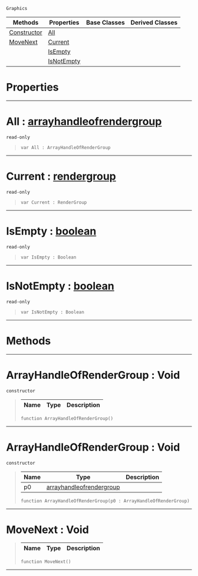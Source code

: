  `Graphics`

|Methods|Properties|Base Classes|Derived Classes|
|---|---|---|---|
|[ Constructor](https://github.com/PlasmaEngine/PlasmaDocs/tree/master/docs/C%2B%2B/code_reference/class_reference/arrayhandleofrendergroup.markdown#arrayhandleofrendergroup)|[ All](https://github.com/PlasmaEngine/PlasmaDocs/tree/master/docs/C%2B%2B/code_reference/class_reference/arrayhandleofrendergroup.markdown#all-plasma-engine-document)| | |
|[ MoveNext](https://github.com/PlasmaEngine/PlasmaDocs/tree/master/docs/C%2B%2B/code_reference/class_reference/arrayhandleofrendergroup.markdown#movenext-void)|[ Current](https://github.com/PlasmaEngine/PlasmaDocs/tree/master/docs/C%2B%2B/code_reference/class_reference/arrayhandleofrendergroup.markdown#current-plasma-engine-docu)| | |
| |[ IsEmpty](https://github.com/PlasmaEngine/PlasmaDocs/tree/master/docs/C%2B%2B/code_reference/class_reference/arrayhandleofrendergroup.markdown#isempty-plasma-engine-docu)| | |
| |[ IsNotEmpty](https://github.com/PlasmaEngine/PlasmaDocs/tree/master/docs/C%2B%2B/code_reference/class_reference/arrayhandleofrendergroup.markdown#isnotempty-plasma-engine-d)| | |


 #  Properties


---  
 #  All : [arrayhandleofrendergroup](https://github.com/PlasmaEngine/PlasmaDocs/tree/master/docs/C%2B%2B/code_reference/class_reference/arrayhandleofrendergroup.markdown)

 `read-only`

> 
> ``` lang=cpp, name=Lightning
> var All : ArrayHandleOfRenderGroup


---  
 #  Current : [rendergroup](https://github.com/PlasmaEngine/PlasmaDocs/tree/master/docs/C%2B%2B/code_reference/class_reference/rendergroup.markdown)

 `read-only`

> 
> ``` lang=cpp, name=Lightning
> var Current : RenderGroup


---  
 #  IsEmpty : [boolean](https://github.com/PlasmaEngine/PlasmaDocs/tree/master/docs/C%2B%2B/code_reference/lightning_base_types/boolean.markdown)

 `read-only`

> 
> ``` lang=cpp, name=Lightning
> var IsEmpty : Boolean


---  
 #  IsNotEmpty : [boolean](https://github.com/PlasmaEngine/PlasmaDocs/tree/master/docs/C%2B%2B/code_reference/lightning_base_types/boolean.markdown)

 `read-only`

> 
> ``` lang=cpp, name=Lightning
> var IsNotEmpty : Boolean


---  
 #  Methods


---  
 #  ArrayHandleOfRenderGroup : Void

 `constructor`

> 
> |Name|Type|Description|
> |---|---|---|
> ``` lang=cpp, name=Lightning
> function ArrayHandleOfRenderGroup()
> ``` 


---  
 #  ArrayHandleOfRenderGroup : Void

 `constructor`

> 
> |Name|Type|Description|
> |---|---|---|
> |p0|[arrayhandleofrendergroup](https://github.com/PlasmaEngine/PlasmaDocs/tree/master/docs/C%2B%2B/code_reference/class_reference/arrayhandleofrendergroup.markdown)| |
> ``` lang=cpp, name=Lightning
> function ArrayHandleOfRenderGroup(p0 : ArrayHandleOfRenderGroup)
> ``` 


---  
 #  MoveNext : Void

> 
> |Name|Type|Description|
> |---|---|---|
> ``` lang=cpp, name=Lightning
> function MoveNext()
> ``` 


---  
 

 